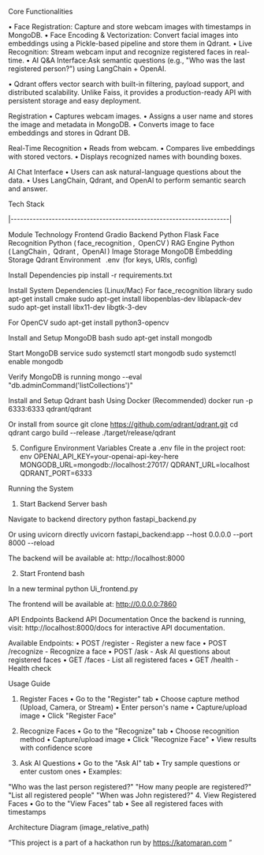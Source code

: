 Core Functionalities

•⁠ ⁠Face Registration: Capture and store webcam images with timestamps in MongoDB. •⁠ ⁠Face Encoding & Vectorization: Convert facial images into embeddings using a Pickle-based pipeline and store them in Qdrant. •⁠ ⁠Live Recognition: Stream webcam input and recognize registered faces in real-time. •⁠ ⁠AI Q&A Interface:Ask semantic questions (e.g., "Who was the last registered person?") using LangChain + OpenAI.

• Qdrant offers vector search with built-in filtering, payload support, and distributed scalability. Unlike Faiss, it provides a production-ready API with persistent storage and easy deployment.

Registration •⁠ ⁠Captures webcam images. •⁠ ⁠Assigns a user name and stores the image and metadata in MongoDB. •⁠ ⁠Converts image to face embeddings and stores in Qdrant DB.

Real-Time Recognition •⁠ ⁠Reads from webcam. •⁠ ⁠Compares live embeddings with stored vectors. •⁠ ⁠Displays recognized names with bounding boxes.

AI Chat Interface •⁠ ⁠Users can ask natural-language questions about the data. •⁠ ⁠Uses LangChain, Qdrant, and OpenAI to perform semantic search and answer.

Tech Stack

|---------------------------------------------------------------------|

Module	               Technology
Frontend	             Gradio
Backend	               Python Flask
Face Recognition	     Python (⁠ face_recognition ⁠, ⁠ OpenCV ⁠)
RAG Engine	           Python (⁠ LangChain ⁠, ⁠ Qdrant ⁠, ⁠ OpenAI ⁠)
Image Storage        	 MongoDB
Embedding Storage	     Qdrant
Environment	⁠           .env ⁠ (for keys, URIs, config)

Install Dependencies
pip install -r requirements.txt

Install System Dependencies (Linux/Mac)
For face_recognition library
sudo apt-get install cmake sudo apt-get install libopenblas-dev liblapack-dev sudo apt-get install libx11-dev libgtk-3-dev

For OpenCV
sudo apt-get install python3-opencv

Install and Setup MongoDB bash
sudo apt-get install mongodb

Start MongoDB service sudo systemctl start mongodb sudo systemctl enable mongodb

Verify MongoDB is running mongo --eval "db.adminCommand('listCollections')"

Install and Setup Qdrant bash
Using Docker (Recommended)
docker run -p 6333:6333 qdrant/qdrant

Or install from source
git clone https://github.com/qdrant/qdrant.git cd qdrant cargo build --release ./target/release/qdrant

5. Configure Environment Variables
Create a .env file in the project root: env OPENAI_API_KEY=your-openai-api-key-here MONGODB_URL=mongodb://localhost:27017/ QDRANT_URL=localhost QDRANT_PORT=6333

Running the System
1. Start Backend Server
bash

Navigate to backend directory
python fastapi_backend.py

Or using uvicorn directly
uvicorn fastapi_backend:app --host 0.0.0.0 --port 8000 --reload

The backend will be available at: http://localhost:8000

2. Start Frontend
bash

In a new terminal
python Ui_frontend.py

The frontend will be available at: http://0.0.0.0:7860

API Endpoints
Backend API Documentation
Once the backend is running, visit: http://localhost:8000/docs for interactive API documentation.

Available Endpoints:
•⁠ ⁠POST /register - Register a new face •⁠ ⁠POST /recognize - Recognize a face •⁠ ⁠POST /ask - Ask AI questions about registered faces •⁠ ⁠GET /faces - List all registered faces •⁠ ⁠GET /health - Health check

Usage Guide
1. Register Faces
•⁠ ⁠Go to the "Register" tab •⁠ ⁠Choose capture method (Upload, Camera, or Stream) •⁠ ⁠Enter person's name •⁠ ⁠Capture/upload image •⁠ ⁠Click "Register Face"

2. Recognize Faces
•⁠ ⁠Go to the "Recognize" tab •⁠ ⁠Choose recognition method •⁠ ⁠Capture/upload image •⁠ ⁠Click "Recognize Face" •⁠ ⁠View results with confidence score

3. Ask AI Questions
•⁠ ⁠Go to the "Ask AI" tab •⁠ ⁠Try sample questions or enter custom ones •⁠ ⁠Examples:

"Who was the last person registered?"
"How many people are registered?"
"List all registered people"
"When was John registered?"
4. View Registered Faces
•⁠ ⁠Go to the "View Faces" tab •⁠ ⁠See all registered faces with timestamps

Architecture Diagram
(image_relative_path)

“This project is a part of a hackathon run by https://katomaran.com ”
